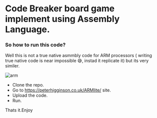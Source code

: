 # Code Breaker board game implement using Assembly Language.

### So how to run this code?

Well this is not a true native asmmbly code for ARM processors ( writing true native code is near impossible 😅, instad  it replicate it) but its very similer.

![arm](https://github.com/malintha-induwara/code-breaker-game-assembly/assets/60071404/5c03b85b-53aa-406b-b836-b17e9143b819)


* Clone the repo.
* Go to https://peterhigginson.co.uk/ARMlite/ site.
* Upload the code.
* Run.

Thats it.Enjoy
